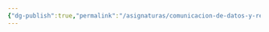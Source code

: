 ```yaml
---
{"dg-publish":true,"permalink":"/asignaturas/comunicacion-de-datos-y-redes/comunicacion-de-datos-y-redes/"}
---
```



